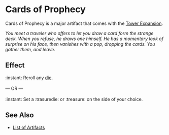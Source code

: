 # Cards of Prophecy

Cards of Prophecy is a major artifact that comes with the [Tower Expansion](../content.md).

*You meet a traveler who offers to let you draw a card form the strange deck. When you refuse, he draws one himself. He has a momentary look of surprise on his face, then vanishes with a pop, dropping the cards. You gather them, and leave.*


## Effect

:instant: Reroll any [die](../dice.md).<br><br>— OR —<br><br>:instant: Set a :trasuredie: or :treasure: on the side of your choice.


## See Also

- [List of Artifacts](../artifacts.md)
